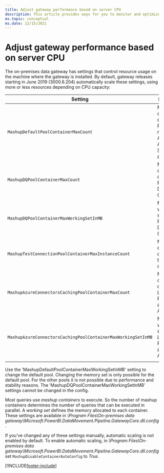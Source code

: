 ```yaml
---
title: Adjust gateway performance based on server CPU
description: This article provides ways for you to monitor and optimize the performance of the on-premises data gateway activities based on CPU capacity.
ms.topic: conceptual
ms.date: 12/15/2021
---
```


# Adjust gateway performance based on server CPU

The on-premises data gateway has settings that control resource usage on the machine where the gateway is installed. By default, gateway releases starting in June 2019 (3000.6.204) automatically scale these settings, using more or less resources depending on CPU capacity:

| Setting | Description
| -------- | ------|
| `MashupDefaultPoolContainerMaxCount` | Maximum container count for Power BI refresh, Azure Analysis Services, and others. |
| `MashupDQPoolContainerMaxCount` | Maximum container count for Power BI Direct Query. |
| `MashupDQPoolContainerMaxWorkingSetInMB` | Maximum working set size for Power BI Direct Query. |
| `MashupTestConnectionPoolContainerMaxInstanceCount` | Maximum container count for test connections. |
| `MashupAzureConnectorsCachingPoolContainerMaxCount` | Maximum container count for LogicApps, Power Apps, and Power Automate. |
| `MashupAzureConnectorsCachingPoolContainerMaxWorkingSetInMB` | Maximum working set size for LogicApps, Power Apps, and Power Automate. |
| | |

Use the 'MashupDefaultPoolContainerMaxWorkingSetInMB' setting to change the default pool. Changing the memory set is only possible for the default pool. For the other pools it is not possible due to performance and stability reasons. The ‘MashupDQPoolContainerMaxWorkingSetInMB’ settings cannot be changed in the config.

Most queries use _mashup containers_ to execute. So the number of mashup containers determines the number of queries that can be executed in parallel. A _working set_ defines the memory allocated to each container. These settings are available in _\Program Files\On-premises data gateway\Microsoft.PowerBI.DataMovement.Pipeline.GatewayCore.dll.config_.

If you've changed any of these settings manually, automatic scaling is not enabled by default. To enable automatic scaling, in _\Program Files\On-premises data gateway\Microsoft.PowerBI.DataMovement.Pipeline.GatewayCore.dll.config_ set `MashupDisableContainerAutoConfig` to _True_.

[!INCLUDE[footer-include](../includes/footer-banner.md)]
